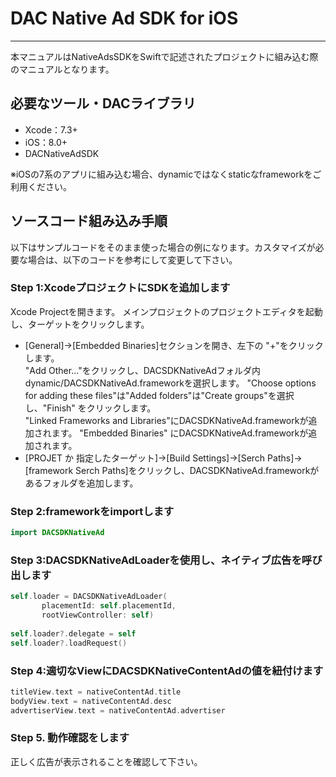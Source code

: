 # DAC Native Ad SDK for iOS 
- - -
本マニュアルはNativeAdsSDKをSwiftで記述されたプロジェクトに組み込む際のマニュアルとなります。

## 必要なツール・DACライブラリ
 - Xcode：7.3+
 - iOS：8.0+ 
 - DACNativeAdSDK
 
 ※iOSの7系のアプリに組み込む場合、dynamicではなくstaticなframeworkをご利用ください。

## ソースコード組み込み手順
以下はサンプルコードをそのまま使った場合の例になります。カスタマイズが必要な場合は、以下のコードを参考にして変更して下さい。

### Step 1:XcodeプロジェクトにSDKを追加します
Xcode Projectを開きます。 
メインプロジェクトのプロジェクトエディタを起動し、ターゲットをクリックします。
- [General]->[Embedded Binaries]セクションを開き、左下の "+"をクリックします。  
"Add Other..."をクリックし、DACSDKNativeAdフォルダ内dynamic/DACSDKNativeAd.frameworkを選択します。
"Choose options for adding these files"は"Added folders"は"Create groups"を選択し、"Finish" をクリックします。  
"Linked Frameworks and Libraries"にDACSDKNativeAd.frameworkが追加されます。
"Embedded Binaries" にDACSDKNativeAd.frameworkが追加されます。
- [PROJET か 指定したターゲット]->[Build Settings]->[Serch Paths]->[framework Serch Paths]をクリックし、DACSDKNativeAd.frameworkがあるフォルダを追加します。

### Step 2:frameworkをimportします

```ViewController.swift
import DACSDKNativeAd
```

### Step 3:DACSDKNativeAdLoaderを使用し、ネイティブ広告を呼び出します

```ViewController.swift
self.loader = DACSDKNativeAdLoader(
       placementId: self.placementId,
       rootViewController: self)
        
self.loader?.delegate = self
self.loader?.loadRequest()
```

### Step 4:適切なViewにDACSDKNativeContentAdの値を紐付けます

```ViewController.swift
titleView.text = nativeContentAd.title
bodyView.text = nativeContentAd.desc
advertiserView.text = nativeContentAd.advertiser
```

### Step 5. 動作確認をします
正しく広告が表示されることを確認して下さい。

